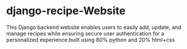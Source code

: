 # django-recipe-Website
This Django backend website enables users to easily add, update, and manage recipes while ensuring secure user authentication for a personalized experience.built using 80% python and 20% html+css
